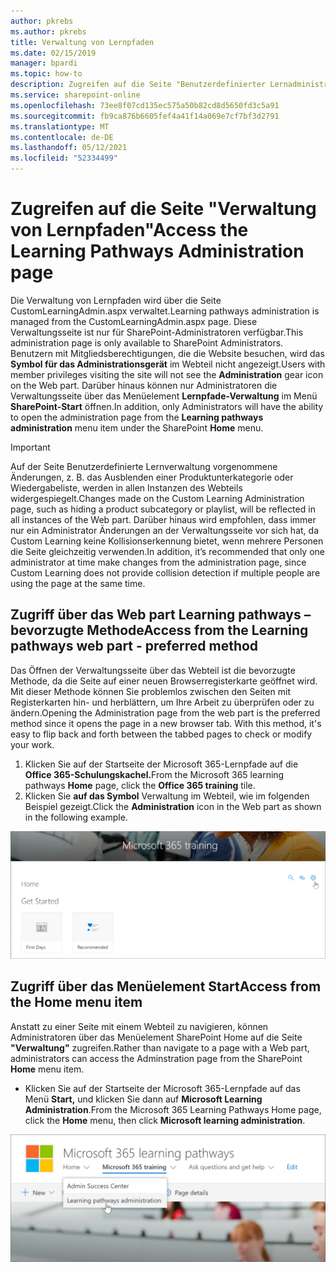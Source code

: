 ```yaml
---
author: pkrebs
ms.author: pkrebs
title: Verwaltung von Lernpfaden
ms.date: 02/15/2019
manager: bpardi
ms.topic: how-to
description: Zugreifen auf die Seite "Benutzerdefinierter Lernadministrator" über das Webteil oder das Menü
ms.service: sharepoint-online
ms.openlocfilehash: 73ee8f07cd135ec575a50b82cd8d5650fd3c5a91
ms.sourcegitcommit: fb9ca876b6605fef4a41f14a069e7cf7bf3d2791
ms.translationtype: MT
ms.contentlocale: de-DE
ms.lasthandoff: 05/12/2021
ms.locfileid: "52334499"
---
```

# <a name="access-the-learning-pathways-administration-page"></a><span data-ttu-id="9a550-103">Zugreifen auf die Seite "Verwaltung von Lernpfaden"</span><span class="sxs-lookup"><span data-stu-id="9a550-103">Access the Learning Pathways Administration page</span></span>

<span data-ttu-id="9a550-104">Die Verwaltung von Lernpfaden wird über die Seite CustomLearningAdmin.aspx verwaltet.</span><span class="sxs-lookup"><span data-stu-id="9a550-104">Learning pathways administration is managed from the CustomLearningAdmin.aspx page.</span></span> <span data-ttu-id="9a550-105">Diese Verwaltungsseite ist nur für SharePoint-Administratoren verfügbar.</span><span class="sxs-lookup"><span data-stu-id="9a550-105">This administration page is only available to SharePoint Administrators.</span></span> <span data-ttu-id="9a550-106">Benutzern mit Mitgliedsberechtigungen, die die Website besuchen, wird das **Symbol für das Administrationsgerät** im Webteil nicht angezeigt.</span><span class="sxs-lookup"><span data-stu-id="9a550-106">Users with member privileges visiting the site will not see the **Administration** gear icon on the Web part.</span></span> <span data-ttu-id="9a550-107">Darüber hinaus können nur Administratoren die Verwaltungsseite über das Menüelement **Lernpfade-Verwaltung** im Menü **SharePoint-Start** öffnen.</span><span class="sxs-lookup"><span data-stu-id="9a550-107">In addition, only Administrators will have the ability to open the administration page from the **Learning pathways administration** menu item under the SharePoint **Home** menu.</span></span> 

> [!IMPORTANT]
> <span data-ttu-id="9a550-108">Auf der Seite Benutzerdefinierte Lernverwaltung vorgenommene Änderungen, z. B. das Ausblenden einer Produktunterkategorie oder Wiedergabeliste, werden in allen Instanzen des Webteils widergespiegelt.</span><span class="sxs-lookup"><span data-stu-id="9a550-108">Changes made on the Custom Learning Administration page, such as hiding a product subcategory or playlist, will be reflected in all instances of the Web part.</span></span> <span data-ttu-id="9a550-109">Darüber hinaus wird empfohlen, dass immer nur ein Administrator Änderungen an der Verwaltungsseite vor sich hat, da Custom Learning keine Kollisionserkennung bietet, wenn mehrere Personen die Seite gleichzeitig verwenden.</span><span class="sxs-lookup"><span data-stu-id="9a550-109">In addition, it’s recommended that only one administrator at time make changes from the administration page, since Custom Learning does not provide collision detection if multiple people are using the page at the same time.</span></span>  

## <a name="access-from-the-learning-pathways-web-part---preferred-method"></a><span data-ttu-id="9a550-110">Zugriff über das Web part Learning pathways – bevorzugte Methode</span><span class="sxs-lookup"><span data-stu-id="9a550-110">Access from the Learning pathways web part - preferred method</span></span>
<span data-ttu-id="9a550-111">Das Öffnen der Verwaltungsseite über das Webteil ist die bevorzugte Methode, da die Seite auf einer neuen Browserregisterkarte geöffnet wird. Mit dieser Methode können Sie problemlos zwischen den Seiten mit Registerkarten hin- und herblättern, um Ihre Arbeit zu überprüfen oder zu ändern.</span><span class="sxs-lookup"><span data-stu-id="9a550-111">Opening the Administration page from the web part is the preferred method since it opens the page in a new browser tab. With this method, it's easy to flip back and forth between the tabbed pages to check or modify your work.</span></span>  

1. <span data-ttu-id="9a550-112">Klicken Sie auf der Startseite  der Microsoft 365-Lernpfade auf die **Office 365-Schulungskachel.**</span><span class="sxs-lookup"><span data-stu-id="9a550-112">From the Microsoft 365 learning pathways **Home** page, click the **Office 365 training** tile.</span></span>
2. <span data-ttu-id="9a550-113">Klicken Sie **auf das Symbol** Verwaltung im Webteil, wie im folgenden Beispiel gezeigt.</span><span class="sxs-lookup"><span data-stu-id="9a550-113">Click the **Administration** icon in the Web part as shown in the following example.</span></span>

![Ein handförmiges Zeigersymbol zeigt auf das Verwaltungssymbol in einem Microsoft 365-Schulungsfenster.](media/cg-adminaccbtn.png)

## <a name="access-from-the-home-menu-item"></a><span data-ttu-id="9a550-115">Zugriff über das Menüelement Start</span><span class="sxs-lookup"><span data-stu-id="9a550-115">Access from the Home menu item</span></span>
<span data-ttu-id="9a550-116">Anstatt zu einer Seite mit einem Webteil zu navigieren, können Administratoren über das Menüelement SharePoint Home auf die Seite **"Verwaltung"** zugreifen.</span><span class="sxs-lookup"><span data-stu-id="9a550-116">Rather than navigate to a page with a Web part, administrators can access the Adminstration page from the SharePoint **Home** menu item.</span></span> 

- <span data-ttu-id="9a550-117">Klicken Sie auf der Startseite der Microsoft 365-Lernpfade auf das Menü **Start,** und klicken Sie dann auf **Microsoft Learning Administration**.</span><span class="sxs-lookup"><span data-stu-id="9a550-117">From the Microsoft 365 Learning Pathways Home page, click the **Home** menu, then click **Microsoft learning administration**.</span></span>

![Ein handförmiges Zeigersymbol zeigt auf die Verwaltungsoption.](media/cg-adminaccmenu.png)